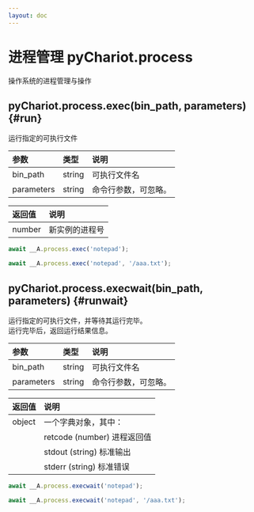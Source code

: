 ```yaml
---
layout: doc
---
```


# 进程管理 pyChariot.process

操作系统的进程管理与操作

## pyChariot.process.exec(bin_path, parameters) <Badge type="tip" text="Since 25.3.5.1" /> {#run}

运行指定的可执行文件

| 参数        | 类型     | 说明         |
|:-----------|:-------|:-----------|
| bin_path   | string | 可执行文件名     |   
| parameters | string | 命令行参数，可忽略。 |   

| 返回值    | 说明      |
|:-------|:--------|
| number | 新实例的进程号 |

```javascript
await __A.process.exec('notepad');
```
```javascript
await __A.process.exec('notepad', '/aaa.txt');
```

## pyChariot.process.execwait(bin_path, parameters) <Badge type="tip" text="Since 25.3.5.1" /> {#runwait}

运行指定的可执行文件，并等待其运行完毕。<br />运行完毕后，返回运行结果信息。

| 参数        | 类型     | 说明         |
|:-----------|:-------|:-----------|
| bin_path   | string | 可执行文件名     |   
| parameters | string | 命令行参数，可忽略。 |   

| 返回值    | 说明                     |
|:-------|:-----------------------|
| object | 一个字典对象，其中：             |
|        | retcode (number) 进程返回值 |
|        | stdout (string) 标准输出   |
|        | stderr (string) 标准错误   |

```javascript
await __A.process.execwait('notepad');
```
```javascript
await __A.process.execwait('notepad', '/aaa.txt');
```

